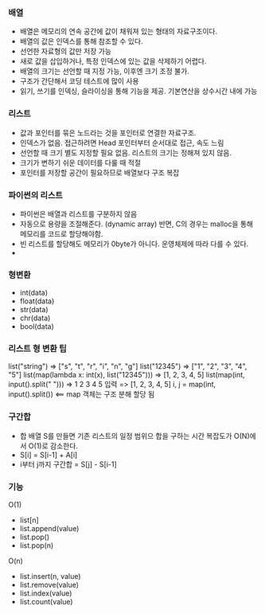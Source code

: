 ### 배열

- 배열은 메모리의 연속 공간에 값이 채워져 있는 형태의 자료구조이다.
- 배열의 값은 인덱스를 통해 참조할 수 있다.
- 선언한 자료형의 값만 저장 가능
- 새로 값을 삽입하거나, 특정 인덱스에 있는 값을 삭제하기 어렵다.
- 배열의 크기는 선언할 때 지정 가능, 이후엔 크기 조정 불가.
- 구조가 간단해서 코딩 테스트에 많이 사용
- 읽기, 쓰기를 인덱싱, 슬라이싱을 통해 기능을 제공. 기본연산을 상수시간 내에 가능

### 리스트

- 값과 포인터를 묶은 노드라는 것을 포인터로 연결한 자료구조.
- 인덱스가 없음. 접근하려면 Head 포인터부터 순서대로 접근, 속도 느림
- 선언할 때 크기 별도 지정할 필요 없음. 리스트의 크기는 정해져 있지 않음.
- 크기가 변하기 쉬운 데이터를 다룰 때 적절
- 포인터를 저장할 공간이 필요하므로 배열보다 구조 복잡

### 파이썬의 리스트

- 파이썬은 배열과 리스트를 구분하지 않음
- 자동으로 용량을 조절해준다. (dynamic array) 반면, C의 경우는 malloc을 통해 메모리를 코드로 할당해야함.
- 빈 리스트를 할당해도 메모리가 0byte가 아니다. 운영체제에 따라 다를 수 있다.
-

### 형변환

- int(data)
- float(data)
- str(data)
- chr(data)
- bool(data)

### 리스트 형 변환 팁

list("string") => ["s", "t", "r", "i", "n", "g"]
list("12345") => ["1", "2", "3", "4", "5"]
list(map(lambda x: int(x), list("12345"))) => [1, 2, 3, 4, 5]
list(map(int, input().split(" "))) => 1 2 3 4 5 입력 => [1, 2, 3, 4, 5]
i, j = map(int, input().split()) <== map 객체는 구조 분해 할당 됨

### 구간합

- 합 배열 S를 만들면 기존 리스트의 일정 범위으 합을 구하는 시간 복잡도가 O(N)에서 O(1)로 감소한다.
- S[i] = S[i-1] + A[i]
- i부터 j까지 구간합 = S[j] - S[i-1]

### 기능

O(1)

- list[n]
- list.append(value)
- list.pop()
- list.pop(n)

O(n)

- list.insert(n, value)
- list.remove(value)
- list.index(value)
- list.count(value)
